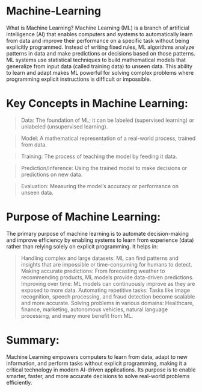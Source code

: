 # Machine-Learning
What is Machine Learning?
Machine Learning (ML) is a branch of artificial intelligence (AI) that enables computers and systems to automatically learn from data and improve their performance on a specific task without being explicitly programmed. Instead of writing fixed rules, ML algorithms analyze patterns in data and make predictions or decisions based on those patterns.
  ML systems use statistical techniques to build mathematical models that generalize from input data (called training data) to unseen data. This ability to learn and adapt makes ML powerful for solving complex problems where programming explicit instructions is difficult or impossible.

# Key Concepts in Machine Learning:

> Data: The foundation of ML; it can be labeled (supervised learning) or unlabeled (unsupervised learning).

> Model: A mathematical representation of a real-world process, trained from data.

> Training: The process of teaching the model by feeding it data.

> Prediction/Inference: Using the trained model to make decisions or predictions on new data.

> Evaluation: Measuring the model’s accuracy or performance on unseen data.

# Purpose of Machine Learning:
The primary purpose of machine learning is to automate decision-making and improve efficiency by enabling systems to learn from experience (data) rather than relying solely on explicit programming. It helps in:
> Handling complex and large datasets: ML can find patterns and insights that are impossible or time-consuming for humans to detect.
> Making accurate predictions: From forecasting weather to recommending products, ML models provide data-driven predictions.
> Improving over time: ML models can continuously improve as they are exposed to more data.
> Automating repetitive tasks: Tasks like image recognition, speech processing, and fraud detection become scalable and more accurate.
> Solving problems in various domains: Healthcare, finance, marketing, autonomous vehicles, natural language processing, and many more benefit from ML.

# Summary:
Machine Learning empowers computers to learn from data, adapt to new information, and perform tasks without explicit programming, making it a critical technology in modern AI-driven applications. Its purpose is to enable smarter, faster, and more accurate decisions to solve real-world problems efficiently.
